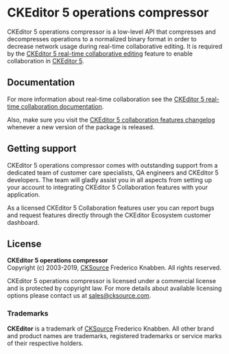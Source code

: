 # CKEditor 5 operations compressor

CKEditor 5 operations compressor is a low-level API that compresses and decompresses operations to a normalized binary format in order to decrease network usage during real-time collaborative editing. It is required by the [CKEditor 5 real-time collaborative editing](https://ckeditor.com/collaboration/real-time/) feature to enable collaboration in [CKEditor 5](https://ckeditor.com/ckeditor-5/).

## Documentation

For more information about real-time collaboration see the [CKEditor 5 real-time collaboration documentation](https://ckeditor.com/docs/ckeditor5/latest/features/collaboration/real-time-collaboration/real-time-collaboration.html).

Also, make sure you visit the [CKEditor 5 collaboration features changelog](https://ckeditor.com/collaboration/changelog/) whenever a new version of the package is released.

## Getting support

CKEditor 5 operations compressor comes with outstanding support from a dedicated team of customer care specialists, QA engineers and CKEditor 5 developers. The team will gladly assist you in all aspects from setting up your account to integrating CKEditor 5 Collaboration features with your application.

As a licensed CKEditor 5 Collaboration features user you can report bugs and request features directly through the CKEditor Ecosystem customer dashboard.

## License

**CKEditor 5 operations compressor**<br>
Copyright (c) 2003-2019, [CKSource](http://cksource.com) Frederico Knabben. All rights reserved.

CKEditor 5 operations compressor is licensed under a commercial license and is protected by copyright law.
For more details about available licensing options please contact us at sales@cksource.com.

### Trademarks

**CKEditor** is a trademark of [CKSource](http://cksource.com) Frederico Knabben. All other brand and product names are trademarks, registered trademarks or service marks of their respective holders.

